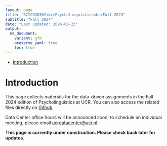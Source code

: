 ```yaml
---
layout: page
title: "SCICOGN302<br>Psycholinguistics<br>Fall 2023"
subtitle: "Fall 2024"
date: "Last updated: 2024-08-23"
output:
  md_document:
    variant: gfm
    preserve_yaml: true
    toc: true
---
```


- [Introduction](#introduction)

# Introduction

This page collects materials for the data-driven assignments in the Fall
2024 edition of Psycholinguistics at UCR. You can also access the
related files directly on
[Github](https://github.com/ucrdatacenter/projects).

Data Center office hours will be announced soon; to schedule an
individual meeting, please email <ucrdatacenter@ucr.nl>.

**This page is currently under construction. Please check back later for
updates.**

<!-- # Assignment guidelines -->
<!-- ## Small homework assignment -->
<!-- Use what you learned in the [first Data Center workshop](SCICOGN302_2023h2/workshop1) to complete the following assignment. -->
<!-- *The CHILDES database provides data on the use of (mostly spoken) language of a large number of young children. Use parts of the dataset to explore how the spoken language (word choice or number of words, for instance) of children changes over time . Keep you question simple, focus on a small part of the dataset (one or a few children). The chosen variable and/or sample should be different than what is shown in the Data Center workshop. Make one clear visualization of your result and briefly report on (max 200 words) , the research question and your outcome. Also briefly discuss your result in the context of scientific literature. Cite at least two papers (the latter are not part of 200 words).* -->
<!-- ## Final poster -->
<!-- If you choose to use the CHILDES database for your final poster, you can find the poster guidelines [here](SCICOGN302_2023h2/poster_guidelines). -->
<!-- # Data Center workshops -->
<!-- ## First workshop -->
<!-- The first Data Center workshop takes place on the Tuesday class of week 5. -->
<!-- To prepare for the class, please complete the following: -->
<!-- * install R and RStudio ([installation tutorial](https://ucrdatacenter.github.io/tutorials/r_install.html)) -->
<!-- * read sections 2.3-2.5, 3.1-3.4, and 4-6 of [A (very) short introduction to R](https://github.com/ClaudiaBrauer/A-very-short-introduction-to-R/blob/master/documents/A%20(very)%20short%20introduction%20to%20R.pdf) -->
<!-- * create a new R project for the Psycholinguistics course  -->
<!-- * install the `tidyverse`, `tidytext` and `childesr` packages -->
<!-- [This video (6:18)](https://vimeo.com/860596815/4a202dd077?share=copy) and [this tutorial](https://ucrdatacenter.github.io/tutorials/r_basics.html) explain the layout of RStudio, how to create a project, and how to install and load packages. -->
<!-- If you have any questions after watching the video and reading the tutorial, please email [datacenter@ucr.nl](mailto:datacenter@ucr.nl) or attend office hours before the workshop. -->
<!-- You can find the workshop handout [here](SCICOGN302_2023h2/workshop1), and additional workshop materials [here](SCICOGN302_2023h2/workshop1extra). -->
<!-- ## Second workshop -->
<!-- The second Data Center workshop takes place on the Friday class of week 5. -->
<!-- It is mandatory for the group working on a data project for their final poster, and optional for the rest of the class. -->
<!-- The case study discussed in the workshop is available [here](SCICOGN302_2023h2/workshop2). -->
